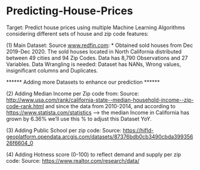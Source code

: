 # Predicting-House-Prices

Target: Predict house prices using multiple Machine Learning Algorithms considering different sets of house and zip code features:

(1) Main Dataset: Source www.redfin.com:
    * Obtained sold houses from Dec 2019-Dec 2020.
    The sold houses located in North California distributed between 49 cities and 94 Zip Codes.
    Data has 8,790 Observations and 27 Variables.
	  Data Wrangling is needed: Dataset has NANs, Wrong values, insignificant columns and Duplicates.

****** Adding more Datasets to enhance our prediction ******

(2)	Adding Median Income per Zip code from:
Source: http://www.usa.com/rank/california-state--median-household-income--zip-code-rank.html and since the data from 2010-2014, and according to https://www.statista.com/statistics --> the median Income in California has grown by 6.36% we’ll use this % to adjust this Dataset YoY.

(3)	Adding Public School per zip code:
Source: https://hifld-geoplatform.opendata.arcgis.com/datasets/87376bdb0cb3490cbda39935626f6604_0

(4)	Adding Hotness score (0-100) to reflect demand and supply per zip code:
Source: https://www.realtor.com/research/data/

